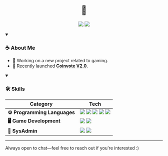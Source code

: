 <div align="center">
  <h1>👋</h1>
  
  [![](https://img.shields.io/static/v1?label=Website&message=coinvote.cc&color=informational&logo=web)](https://coinvote.cc)
  [![](https://img.shields.io/badge/-Discord:_gniax-%235865F2?logo=discord&logoColor=white)]()
</div>

<details open>
  <summary><h3>☕ About Me</h3></summary>
  
  - 🔭 Working on a new project related to gaming.<br>
  - 🎉 Recently launched **[Coinvote V2.0](https://x.com/CoinvoteCC/status/1773439361859637387)**.
</details>

<details open>
  <summary><h3>🛠️ Skills</h3></summary>

| **Category**                  | **Tech**                                                                                                                                                                                                                                        |
  |-------------------------------|----------------------------------------------------------------------------------------------------------------------------------------------------------------------------------------------------------------------------------------------------|
  | **⚙️ Programming Languages**  | ![](https://img.shields.io/badge/-C++-%23512BD4?logo=cplusplus) ![](https://img.shields.io/badge/-C%23-%23512BD4?logo=csharp) ![](https://img.shields.io/badge/-JavaScript-%23F7DF1E?logo=javascript&logoColor=black) ![](https://img.shields.io/badge/-PHP-%23777BB4?logo=php&logoColor=white) ![](https://img.shields.io/badge/-C-%2300599C?logo=c&logoColor=white) |
  | **🖥️ Game Development**       | ![](https://img.shields.io/badge/-Unity-%23000000?logo=unity) ![](https://img.shields.io/badge/-Unreal_Engine_4-%23313131?logo=unrealengine)                                                                                                      |
  | **🔧 SysAdmin**   | ![](https://img.shields.io/badge/-Linux-%23FCC624?logo=linux&logoColor=black) ![](https://img.shields.io/badge/-Windows-%230078D4?logo=windows&logoColor=white)   |                                                                                                     |
</details>


---

Always open to chat—feel free to reach out if you're interested :)
